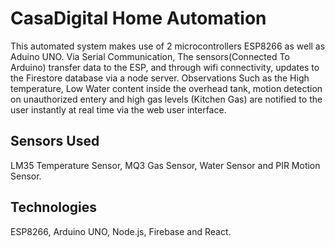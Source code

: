 # CasaDigital Home Automation 
This automated system makes use of 2 microcontrollers ESP8266 as well as Aduino UNO. Via Serial Communication, The sensors(Connected To Arduino) transfer data to the ESP, and through wifi connectivity, updates to the Firestore database via a node server. Observations Such as the High temperature, Low Water content inside the overhead tank, motion detection on unauthorized entery and high gas levels (Kitchen Gas) are notified to the user instantly at real time via the web user interface. 

## Sensors Used
LM35 Temperature Sensor, MQ3 Gas Sensor, Water Sensor and PIR Motion Sensor.

## Technologies
ESP8266, Arduino UNO, Node.js, Firebase and React.
